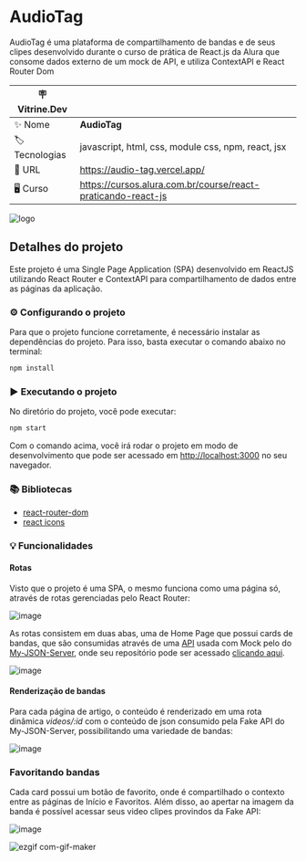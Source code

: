 # AudioTag

AudioTag é uma plataforma de compartilhamento de bandas e de seus clipes desenvolvido durante o curso de prática de React.js da Alura que consome dados externo de um mock de API, e utiliza ContextAPI e React Router Dom

| :placard: Vitrine.Dev |     |
| -------------  | --- |
| :sparkles: Nome        | **AudioTag**
| :label: Tecnologias | javascript, html, css, module css, npm, react, jsx
| :rocket: URL         | https://audio-tag.vercel.app/
| 🖥 Curso    | https://cursos.alura.com.br/course/react-praticando-react-js

![logo](https://user-images.githubusercontent.com/101435037/215464885-f5d1fc83-25a0-46a1-8fa6-b274338740fa.png#vitrinedev)

## Detalhes do projeto

Este projeto é uma Single Page Application (SPA) desenvolvido em ReactJS utilizando React Router e ContextAPI para compartilhamento de dados entre as páginas da aplicação.

### ⚙️ Configurando o projeto
Para que o projeto funcione corretamente, é necessário instalar as dependências do projeto. Para isso, basta executar o comando abaixo no terminal:

```bash
npm install
```

### ▶️ Executando o projeto
No diretório do projeto, você pode executar:
```bash
npm start
```
Com o comando acima, você irá rodar o projeto em modo de desenvolvimento que pode ser acessado em [http://localhost:3000](http://localhost:3000) no seu navegador.

### 📚 Bibliotecas
* [react-router-dom](https://reactrouter.com/en/main)
* [react icons](https://react-icons.github.io/react-icons/)

### 💡 Funcionalidades

#### Rotas
Visto que o projeto é uma SPA, o mesmo funciona como uma página só, através de rotas gerenciadas pelo React Router:

![image](https://user-images.githubusercontent.com/101435037/215462254-cdd6fe8f-1eb2-4da9-9df5-1128b2e4f1b4.png)

As rotas consistem em duas abas, uma de Home Page que possui cards de bandas, que são consumidas através de uma [API](https://my-json-server.typicode.com/lucassmaniotto/api-audiotag/videos) usada com Mock pelo do [My-JSON-Server](https://my-json-server.typicode.com/lucassmaniotto/api-audiotag/videos), onde seu repositório pode ser acessado [clicando aqui](https://github.com/lucassmaniotto/api-audiotag).

![image](https://user-images.githubusercontent.com/101435037/215462104-47f030b0-c144-4b14-8dbf-a191a4f72a67.png)

#### Renderização de bandas

Para cada página de artigo, o conteúdo é renderizado em uma rota dinâmica *videos/:id* com o conteúdo de json consumido pela Fake API do My-JSON-Server, possibilitando uma variedade de bandas:

![image](https://user-images.githubusercontent.com/101435037/215463422-4993cd52-2e8b-4657-9471-72b1ee3fbd9b.png)

### Favoritando bandas

Cada card possui um botão de favorito, onde é compartilhado o contexto entre as páginas de Início e Favoritos. Além disso, ao apertar na imagem da banda é possível acessar seus video clipes provindos da Fake API:

![image](https://user-images.githubusercontent.com/101435037/215467835-b112746f-14c0-4782-93ec-d1d50a41ed7b.png)

![ezgif com-gif-maker](https://user-images.githubusercontent.com/101435037/215462995-663de24d-b1b1-4318-a72d-238bf11c16ff.gif)
